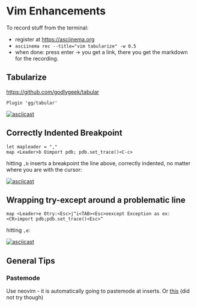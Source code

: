 # Vim Enhancements

To record stuff from the terminal:
- register at https://asciinema.org
- `asciinema rec --title="vim tabularize" -w 0.5`
- when done: press enter -> you get a link, there you get the markdown for the recording.

## Tabularize

https://github.com/godlygeek/tabular

    Plugin 'gg/tabular'

[![asciicast](https://asciinema.org/a/SpLpJaoLLfYZDfDurw1uVMpeD.png)](https://asciinema.org/a/SpLpJaoLLfYZDfDurw1uVMpeD)

## Correctly Indented Breakpoint

    let mapleader = ","
    map <Leader>b Oimport pdb; pdb.set_trace()<C-c>

hitting `,b` inserts a breakpoint the line above, correctly indented, no
matter where you are with the cursor:

[![asciicast](https://asciinema.org/a/LCx3dt7uOT7HmwLvF742Mtv6Q.png)](https://asciinema.org/a/LCx3dt7uOT7HmwLvF742Mtv6Q)


## Wrapping try-except around a problematic line

    map <Leader>e Otry:<Esc>j^i<TAB><Esc>oexcept Exception as ex:<CR>import pdb;pdb.set_trace()<Esc>^

hitting `,e`:

[![asciicast](https://asciinema.org/a/MzMg0nExfS3mtQTP4wZhTyEr9.png)](https://asciinema.org/a/MzMg0nExfS3mtQTP4wZhTyEr9)


## General Tips

### Pastemode

Use neovim - it is automatically going to pastemode at inserts.
Or [this](https://coderwall.com/p/if9mda/automatically-set-paste-mode-in-vim-when-pasting-in-insert-mode) (did not try though)




